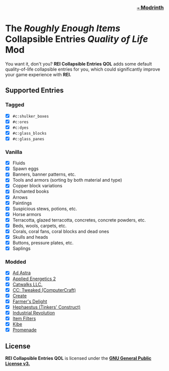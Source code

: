### <p align=right>[`→` Modrinth](https://modrinth.com/mod/rei-collapsible-entries)</p>

# The *Roughly Enough Items* Collapsible Entries *Quality of Life* Mod

You want it, don't you? **REI Collapsible Entries QOL** adds some default quality-of-life collapsible entries for you, which could significantly improve your game experience with **REI.**

## Supported Entries

### Tagged

- [X] `#c:shulker_boxes`
- [X] `#c:ores` 
- [X] `#c:dyes` 
- [X] `#c:glass_blocks`
- [X] `#c:glass_panes`

### Vanilla

- [X] Fluids
- [X] Spawn eggs
- [X] Banners, banner patterns, etc.
- [X] Tools and armors (sorting by both material and type)
- [X] Copper block variations
- [X] Enchanted books
- [X] Arrows
- [X] Paintings
- [X] Suspicious stews, potions, etc.
- [X] Horse armors
- [X] Terracotta, glazed terracotta, concretes, concrete powders, etc.
- [X] Beds, wools, carpets, etc.
- [X] Corals, coral fans, coral blocks and dead ones
- [X] Skulls and heads
- [X] Buttons, pressure plates, etc.
- [X] Saplings

### Modded

- [X] [Ad Astra](https://modrinth.com/mod/ad-astra)
- [X] [Applied Energetics 2](https://modrinth.com/mod/ae2)
- [X] [Catwalks LLC.](https://modrinth.com/mod/catwalks-llc)
- [X] [CC: Tweaked (ComputerCraft)](https://modrinth.com/mod/cc-tweaked)
- [X] [Create](https://modrinth.com/mod/create-fabric)
- [X] [Farmer's Delight](https://modrinth.com/mod/farmers-delight-fabric)
- [X] [Hephaestus (Tinkers' Construct)](https://modrinth.com/mod/hephaestus)
- [X] [Industrial Revolution](https://www.curseforge.com/minecraft/mc-mods/industrial-revolution)
- [X] [Item Filters](https://www.curseforge.com/minecraft/mc-mods/item-filters)
- [X] [Kibe](https://modrinth.com/mod/kibe)
- [X] [Promenade](https://modrinth.com/mod/promenade)

## License

**REI Collapsible Entries QOL** is licensed under the **[GNU General Public License v3.](LICENSE)**
